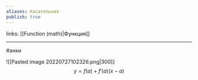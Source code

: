 ```yaml
---
aliases: Касательная
publish: true
---
```

links: [[Function (math)|Функция]]

---
#анки


![[Pasted image 20220727102326.png|300]]  
$$y = f(a) + f'(a)(x-a)$$

